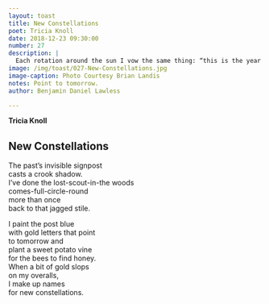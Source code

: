 ```yaml
---
layout: toast
title: New Constellations
poet: Tricia Knoll
date: 2018-12-23 09:30:00
number: 27
description: |
  Each rotation around the sun I vow the same thing: “this is the year I chart my own course. This time it will be different.” But I’m already different, by the very nature of time. Maybe this will be the year I am comfortable with myself.
image: /img/toast/027-New-Constellations.jpg
image-caption: Photo Courtesy Brian Landis
notes: Point to tomorrow.
author: Benjamin Daniel Lawless

---
```

**Tricia Knoll**
## New Constellations

The past’s invisible signpost  
casts a crook shadow.  
I’ve done the lost-scout-in-the woods  
comes-full-circle-round  
more than once  
back to that jagged stile.  

I paint the post blue  
with gold letters that point  
to tomorrow and  
plant a sweet potato vine  
for the bees to find honey.  
When a bit of gold slops  
on my overalls,  
I make up names  
for new constellations.  
